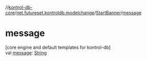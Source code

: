 //[kontrol-db-core](../../../index.md)/[net.futureset.kontroldb.modelchange](../index.md)/[StartBanner](index.md)/[message](message.md)

# message

[core engine and default templates for kontrol-db]\
val [message](message.md): [String](https://kotlinlang.org/api/latest/jvm/stdlib/kotlin/-string/index.html)
